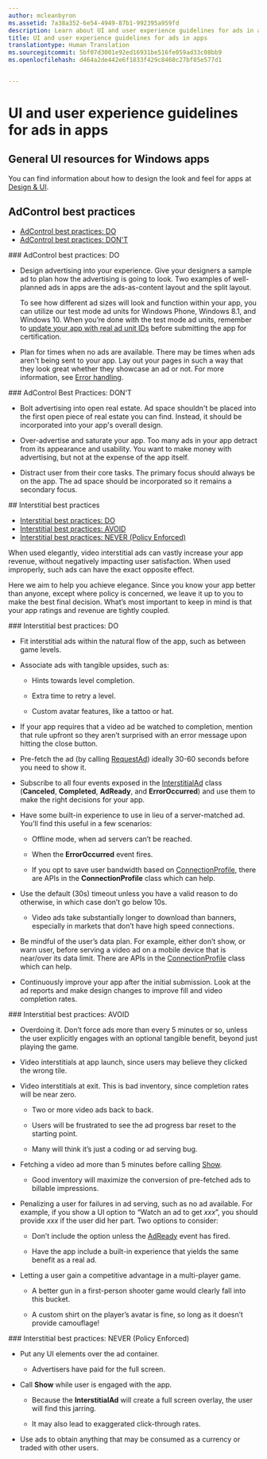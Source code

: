 ```yaml
---
author: mcleanbyron
ms.assetid: 7a38a352-6e54-4949-87b1-992395a959fd
description: Learn about UI and user experience guidelines for ads in apps.
title: UI and user experience guidelines for ads in apps
translationtype: Human Translation
ms.sourcegitcommit: 5bf07d3001e92ed16931be516fe059ad33c08bb9
ms.openlocfilehash: d464a2de442e6f1833f429c8460c27bf85e577d1


---
```


# UI and user experience guidelines for ads in apps




## General UI resources for Windows apps

You can find information about how to design the look and feel for apps at [Design & UI](https://developer.microsoft.com/windows/design).

## AdControl best practices

* [AdControl best practices: DO](#adcontrolbestpracticesdo10)
* [AdControl best practices: DON'T](#adcontrolbestpracticesdont10)

<span id="adcontrolbestpracticesdo10"/>
### AdControl best practices: DO

* Design advertising into your experience. Give your designers a sample ad to plan how the advertising is going to look. Two examples of well-planned ads in apps are the ads-as-content layout and the split layout.

  To see how different ad sizes will look and function within your app, you can utilize our test mode ad units for Windows Phone, Windows 8.1, and Windows 10. When you’re done with the test mode ad units, remember to [update your app with real ad unit IDs](set-up-ad-units-in-your-app.md) before submitting the app for certification.

* Plan for times when no ads are available. There may be times when ads aren't being sent to your app. Lay out your pages in such a way that they look great whether they showcase an ad or not. For more information, see [Error handling](error-handling-with-advertising-libraries.md).

<span id="adcontrolbestpracticesdont10"/>
### AdControl Best Practices: DON'T

* Bolt advertising into open real estate. Ad space shouldn't be placed into the first open piece of real estate you can find. Instead, it should be incorporated into your app's overall design.

* Over-advertise and saturate your app. Too many ads in your app detract from its appearance and usability. You want to make money with advertising, but not at the expense of the app itself.

* Distract user from their core tasks. The primary focus should always be on the app. The ad space should be incorporated so it remains a secondary focus.

<span id="interstitialbestpractices10"/>
## Interstitial best practices

* [Interstitial best practices: DO](#interstitialbestpracticesdo10)
* [Interstitial best practices: AVOID](#interstitialbestpracticesavoid10)
* [Interstitial best practices: NEVER (Policy Enforced)](#interstitialbestpracticesnever10)

When used elegantly, video interstitial ads can vastly increase your app revenue, without negatively impacting user satisfaction. When used improperly, such ads can have the exact opposite effect.

Here we aim to help you achieve elegance. Since you know your app better than anyone, except where policy is concerned, we leave it up to you to make the best final decision. What’s most important to keep in mind is that your app ratings and revenue are tightly coupled.

<span id="interstitialbestpracticesdo10"/>
### Interstitial best practices: DO

* Fit interstitial ads within the natural flow of the app, such as between game levels.

* Associate ads with tangible upsides, such as:

    * Hints towards level completion.

    * Extra time to retry a level.

    * Custom avatar features, like a tattoo or hat.

* If your app requires that a video ad be watched to completion, mention that rule upfront so they aren’t surprised with an error message upon hitting the close button.

* Pre-fetch the ad (by calling [RequestAd](https://msdn.microsoft.com/library/windows/apps/microsoft.advertising.winrt.ui.interstitialad.requestad.aspx)) ideally 30-60 seconds before you need to show it.

* Subscribe to all four events exposed in the [InterstitialAd](https://msdn.microsoft.com/library/windows/apps/microsoft.advertising.winrt.ui.interstitialad.aspx) class (**Canceled**, **Completed**, **AdReady**, and **ErrorOccurred**) and use them to make the right decisions for your app.

* Have some built-in experience to use in lieu of a server-matched ad. You’ll find this useful in a few scenarios:

    * Offline mode, when ad servers can’t be reached.

    * When the **ErrorOccurred** event fires.

    * If you opt to save user bandwidth based on [ConnectionProfile](https://msdn.microsoft.com/library/windows/apps/windows.networking.connectivity.connectionprofile.aspx), there are APIs in the **ConnectionProfile** class which can help.

* Use the default (30s) timeout unless you have a valid reason to do otherwise, in which case don’t go below 10s.

    * Video ads take substantially longer to download than banners, especially in markets that don’t have high speed connections.


* Be mindful of the user’s data plan. For example, either don’t show, or warn user, before serving a video ad on a mobile device that is near/over its data limit. There are APIs in the [ConnectionProfile](https://msdn.microsoft.com/library/windows/apps/windows.networking.connectivity.connectionprofile.aspx) class which can help.

* Continuously improve your app after the initial submission. Look at the ad reports and make design changes to improve fill and video completion rates.

<span id="interstitialbestpracticesavoid10"/>
### Interstitial best practices: AVOID

* Overdoing it. Don’t force ads more than every 5 minutes or so, unless the user explicitly engages with an optional tangible benefit, beyond just playing the game.

* Video interstitials at app launch, since users may believe they clicked the wrong tile.

* Video interstitials at exit. This is bad inventory, since completion rates will be near zero.

    * Two or more video ads back to back.

    * Users will be frustrated to see the ad progress bar reset to the starting point.

    * Many will think it’s just a coding or ad serving bug.

* Fetching a video ad more than 5 minutes before calling [Show](https://msdn.microsoft.com/library/windows/apps/microsoft.advertising.winrt.ui.interstitialad.show.aspx).

    * Good inventory will maximize the conversion of pre-fetched ads to billable impressions.


* Penalizing a user for failures in ad serving, such as no ad available. For example, if you show a UI option to “Watch an ad to get *xxx*”, you should provide *xxx* if the user did her part. Two options to consider:

    * Don’t include the option unless the [AdReady](https://msdn.microsoft.com/library/windows/apps/microsoft.advertising.winrt.ui.interstitialad.adready.aspx) event has fired.

    * Have the app include a built-in experience that yields the same benefit as a real ad.

* Letting a user gain a competitive advantage in a multi-player game.

    * A better gun in a first-person shooter game would clearly fall into this bucket.

    * A custom shirt on the player’s avatar is fine, so long as it doesn’t provide camouflage!

<span id="interstitialbestpracticesnever10"/>
### Interstitial best practices: NEVER (Policy Enforced)

* Put any UI elements over the ad container.

    * Advertisers have paid for the full screen.


* Call **Show** while user is engaged with the app.

    * Because the **InterstitialAd** will create a full screen overlay, the user will find this jarring.

    * It may also lead to exaggerated click-through rates.

* Use ads to obtain anything that may be consumed as a currency or traded with other users.

 

 



<!--HONumber=Aug16_HO3-->


